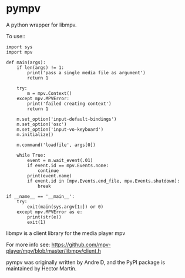 pympv
=====
A python wrapper for libmpv.

To use::

    import sys
    import mpv

    def main(args):
        if len(args) != 1:
            print('pass a single media file as argument')
            return 1

        try:
            m = mpv.Context()
        except mpv.MPVError:
            print('failed creating context')
            return 1

        m.set_option('input-default-bindings')
        m.set_option('osc')
        m.set_option('input-vo-keyboard')
        m.initialize()

        m.command('loadfile', args[0])

        while True:
            event = m.wait_event(.01)
            if event.id == mpv.Events.none:
                continue
            print(event.name)
            if event.id in [mpv.Events.end_file, mpv.Events.shutdown]:
                break

    if __name__ == '__main__':
        try:
            exit(main(sys.argv[1:]) or 0)
        except mpv.MPVError as e:
            print(str(e))
            exit(1)

libmpv is a client library for the media player mpv

For more info see: https://github.com/mpv-player/mpv/blob/master/libmpv/client.h

pympv was originally written by Andre D, and the PyPI package is maintained
by Hector Martin.
